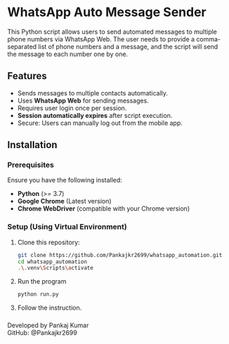 # WhatsApp Auto Message Sender

This Python script allows users to send automated messages to multiple phone numbers via WhatsApp Web. The user needs to provide a comma-separated list of phone numbers and a message, and the script will send the message to each number one by one.

## Features
- Sends messages to multiple contacts automatically.
- Uses **WhatsApp Web** for sending messages.
- Requires user login once per session.
- **Session automatically expires** after script execution.
- Secure: Users can manually log out from the mobile app.

## Installation

### Prerequisites
Ensure you have the following installed:
- **Python** (>= 3.7)
- **Google Chrome** (Latest version)
- **Chrome WebDriver** (compatible with your Chrome version)

### Setup (Using Virtual Environment)
1. Clone this repository:
   ```sh
   git clone https://github.com/Pankajkr2699/whatsapp_automation.git
   cd whatsapp_automation
   .\.venv\Scripts\activate
2. Run the program
   ```sh
   python run.py
3. Follow the instruction.

###
Developed by Pankaj Kumar<br> 
GitHub: @Pankajkr2699
